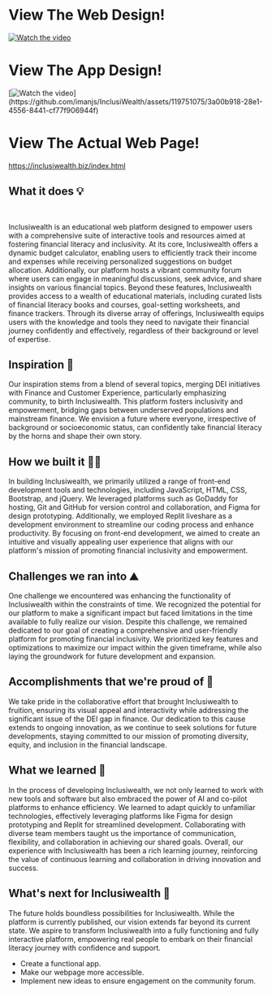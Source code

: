 # View The Web Design!
[![Watch the video](https://github.com/imanjs/InclusiWealth/assets/119751075/43256cf9-1f9f-451e-8b81-0dcd2db2e46f)](https://youtu.be/oKgVG4zzL8Y)
# View The App Design!
[![Watch the video]([https://github.com/imanjs/InclusiWealth/assets/119751075/43256cf9-1f9f-451e-8b81-0dcd2db2e46f](https://github.com/imanjs/InclusiWealth/assets/119751075/d8aa94c9-e6a0-4b29-9b01-5e93b7ece1ff))](https://github.com/imanjs/InclusiWealth/assets/119751075/3a00b918-28e1-4556-8441-cf77f906944f)




# View The Actual Web Page!
https://inclusiwealth.biz/index.html

## What it does 💡 
<br>

Inclusiwealth is an educational web platform designed to empower users with a comprehensive suite of interactive tools and resources aimed at fostering financial literacy and inclusivity. At its core, Inclusiwealth offers a dynamic budget calculator, enabling users to efficiently track their income and expenses while receiving personalized suggestions on budget allocation. Additionally, our platform hosts a vibrant community forum where users can engage in meaningful discussions, seek advice, and share insights on various financial topics. Beyond these features, Inclusiwealth provides access to a wealth of educational materials, including curated lists of financial literacy books and courses, goal-setting worksheets, and finance trackers. Through its diverse array of offerings, Inclusiwealth equips users with the knowledge and tools they need to navigate their financial journey confidently and effectively, regardless of their background or level of expertise.

## Inspiration 🚀 
Our inspiration stems from a blend of several topics, merging DEI initiatives with Finance and Customer Experience, particularly emphasizing community, to birth Inclusiwealth. This platform fosters inclusivity and empowerment, bridging gaps between underserved populations and mainstream finance. We envision a future where everyone, irrespective of background or socioeconomic status, can confidently take financial literacy by the horns and shape their own story.

## How we built it 👷‍♀️
In building Inclusiwealth, we primarily utilized a range of front-end development tools and technologies, including JavaScript, HTML, CSS, Bootstrap, and jQuery. We leveraged platforms such as GoDaddy for hosting, Git and GitHub for version control and collaboration, and Figma for design prototyping. Additionally, we employed Replit liveshare as a development environment to streamline our coding process and enhance productivity. By focusing on front-end development, we aimed to create an intuitive and visually appealing user experience that aligns with our platform's mission of promoting financial inclusivity and empowerment.

## Challenges we ran into ⛰️
One challenge we encountered was enhancing the functionality of Inclusiwealth within the constraints of time. We recognized the potential for our platform to make a significant impact but faced limitations in the time available to fully realize our vision. Despite this challenge, we remained dedicated to our goal of creating a comprehensive and user-friendly platform for promoting financial inclusivity. We prioritized key features and optimizations to maximize our impact within the given timeframe, while also laying the groundwork for future development and expansion.

## Accomplishments that we're proud of 🥇
We take pride in the collaborative effort that brought Inclusiwealth to fruition, ensuring its visual appeal and interactivity while addressing the significant issue of the DEI gap in finance. Our dedication to this cause extends to ongoing innovation, as we continue to seek solutions for future developments, staying committed to our mission of promoting diversity, equity, and inclusion in the financial landscape.

## What we learned 💭
In the process of developing Inclusiwealth, we not only learned to work with new tools and software but also embraced the power of AI and co-pilot platforms to enhance efficiency. We learned to adapt quickly to unfamiliar technologies, effectively leveraging platforms like Figma for design prototyping and Replit for streamlined development. Collaborating with diverse team members taught us the importance of communication, flexibility, and collaboration in achieving our shared goals. Overall, our experience with Inclusiwealth has been a rich learning journey, reinforcing the value of continuous learning and collaboration in driving innovation and success.

## What's next for Inclusiwealth 🔮
The future holds boundless possibilities for Inclusiwealth. While the platform is currently published, our vision extends far beyond its current state. We aspire to transform Inclusiwealth into a fully functioning and fully interactive platform, empowering real people to embark on their financial literacy journey with confidence and support.
- Create a functional app.
- Make our webpage more accessible.
- Implement new ideas to ensure engagement on the community forum.
